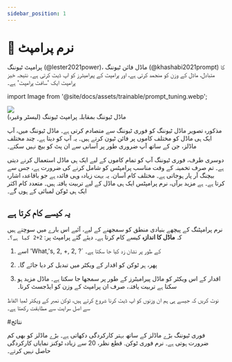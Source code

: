 ```yaml
---
sidebar_position: 1
---
```


# 🔴 نرم پرامپٹ

پرامپٹ ٹیوننگ (@lester2021power)، ماڈل فائن ٹیوننگ (@khashabi2021prompt) کا متبادل، ماڈل کے وزن کو منجمد کرتی ہے، اور پرامپٹ کے پیرامیٹرز کو اپ ڈیٹ کرتی ہے۔ نتیجہ خیز پرامپٹ ایک 'سافٹ پرامپٹ' ہے۔

import Image from '@site/docs/assets/trainable/prompt_tuning.webp';

<div style={{textAlign: 'center'}}>
   <img src={Image} اسٹائل={{چوڑائی: "500px"}}/>
</div>

<div style={{textAlign: 'center'}}>
ماڈل ٹیوننگ بمقابلہ پرامپٹ ٹیوننگ (لیسٹر وغیرہ)
</div>

مذکورہ تصویر ماڈل ٹیوننگ کو فوری ٹیوننگ سے متصادم کرتی ہے۔
ماڈل ٹیوننگ میں، آپ ایک ہی ماڈل کو مختلف کاموں پر فائن ٹیون کرتے ہیں۔ یہ آپ کو دیتا ہے۔
چند مختلف ماڈلز، جن کے ساتھ آپ ضروری طور پر آسانی سے ان پٹ کو بیچ نہیں سکتے۔

دوسری طرف، فوری ٹیوننگ آپ کو تمام کاموں کے لیے ایک ہی ماڈل استعمال کرنے دیتی ہے۔ تم
صرف تخمینہ کے وقت مناسب پرامپٹس کو شامل کرنے کی ضرورت ہے، جس سے بیچنگ آر پار ہوجاتی ہے۔
مختلف کام آسان. یہ بہت زیادہ وہی فائدہ ہے جو باقاعدہ اشارہ کرتا ہے۔
ہے مزید برآں، نرم پرامپٹس ایک ہی ماڈل کے لیے تربیت یافتہ ہیں۔
متعدد کام اکثر ایک ہی ٹوکن لمبائی کے ہوں گے۔

## یہ کیسے کام کرتا ہے

نرم پرامپٹنگ کے پیچھے بنیادی منطق کو سمجھنے کے لیے، آئیے اس بارے میں سوچتے ہیں کہ **ماڈل کا اندازہ** کیسے کام کرتا ہے۔
دیئے گئے پرامپٹ پر: `2+2 کیا ہے؟`۔

1) اسے 'What,'s, 2, +, 2, ?` کے طور پر نشان زد کیا جا سکتا ہے۔

2) پھر، ہر ٹوکن کو اقدار کے ویکٹر میں تبدیل کر دیا جائے گا۔

3) اقدار کے اس ویکٹر کو ماڈل پیرامیٹرز کے طور پر سمجھا جا سکتا ہے۔ ماڈل مزید ہو سکتا ہے
تربیت یافتہ، صرف ان پرامپٹ کے وزن کو ایڈجسٹ کرنا۔

نوٹ کریں کہ جیسے ہی ہم ان وزنوں کو اپ ڈیٹ کرنا شروع کرتے ہیں، ٹوکن نمبر کے ویکٹر
لمبا الفاظ سے اصل سرایت سے مطابقت رکھتا ہے۔

#نتائج

فوری ٹیوننگ بڑے ماڈلز کے ساتھ بہتر کارکردگی دکھاتی ہے۔ بڑے ماڈلز کو بھی کم ضرورت ہوتی ہے۔
نرم فوری ٹوکن. قطع نظر، 20 سے زیادہ ٹوکنز نمایاں کارکردگی حاصل نہیں کرتے۔